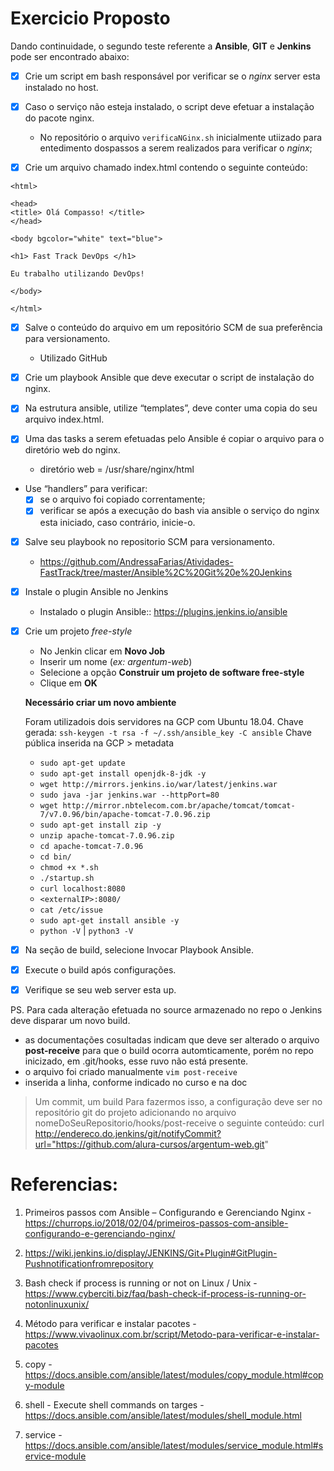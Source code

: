 
# Exercicio Proposto

Dando continuidade, o segundo teste referente a **Ansible**, **GIT** e **Jenkins** pode ser encontrado abaixo:

- [x] Crie um script em bash responsável por verificar se o _nginx_ server esta instalado no host. 

- [x] Caso o serviço não esteja instalado, o script deve efetuar a instalação do pacote nginx.

    * No repositório o arquivo `verificaNGinx.sh` inicialmente utiizado para entedimento dospassos a serem realizados para verificar o _nginx_;

- [X] Crie um arquivo chamado index.html contendo o seguinte conteúdo:

```
<html>

<head>
<title> Olá Compasso! </title>
</head>

<body bgcolor="white" text="blue">

<h1> Fast Track DevOps </h1>

Eu trabalho utilizando DevOps!

</body>

</html>
```

- [X] Salve o conteúdo do arquivo em um repositório SCM de sua preferência para versionamento.
    * Utilizado GitHub

- [x] Crie um playbook Ansible que deve executar o script de instalação do nginx.

- [x] Na estrutura ansible, utilize “templates”, deve conter uma copia do seu arquivo index.html.
    
- [x] Uma das tasks a serem efetuadas pelo Ansible é copiar o arquivo para o diretório web do nginx.
    * diretório web = /usr/share/nginx/html

- Use “handlers” para verificar:
    - [x] se o arquivo foi copiado correntamente;
    - [x] verificar se após a execução do bash via ansible o serviço do nginx esta iniciado, caso contrário, inicie-o.
    
- [x] Salve seu playbook no repositorio SCM para versionamento.
    * https://github.com/AndressaFarias/Atividades-FastTrack/tree/master/Ansible%2C%20Git%20e%20Jenkins 

- [x] Instale o plugin Ansible no Jenkins
    * Instalado o plugin Ansible:: https://plugins.jenkins.io/ansible 

- [x] Crie um projeto _free-style_
    * No Jenkin clicar em **Novo Job**
    * Inserir um nome (_ex: argentum-web_)
    * Selecione a opção **Construir um projeto de software free-style**
    * Clique em **OK**
    
    **Necessário criar um novo ambiente**

    Foram utilizadois dois servidores na GCP com Ubuntu 18.04.
    Chave gerada: 
        `ssh-keygen -t rsa -f ~/.ssh/ansible_key -C ansible`
    Chave pública inserida na GCP > metadata

    * `sudo apt-get update`
    * `sudo apt-get install openjdk-8-jdk -y`
    * `wget http://mirrors.jenkins.io/war/latest/jenkins.war`
    * `sudo java -jar jenkins.war --httpPort=80`
    * `wget http://mirror.nbtelecom.com.br/apache/tomcat/tomcat-7/v7.0.96/bin/apache-tomcat-7.0.96.zip`
    * `sudo apt-get install zip -y`
    * `unzip apache-tomcat-7.0.96.zip`
    * `cd apache-tomcat-7.0.96`
    * `cd bin/`
    * `chmod +x *.sh`
    * `./startup.sh`
    * `curl localhost:8080`
    * `<externalIP>:8080/`
    *  `cat /etc/issue`
    *  `sudo apt-get install ansible -y`
    *  `python -V` | `python3 -V`

- [x] Na seção de build, selecione Invocar Playbook Ansible.
    
- [x] Execute o build após configurações.
    
- [x] Verifique se seu web server esta up.
    

PS. Para cada alteração efetuada no source armazenado no repo o Jenkins deve disparar um novo build.
   
* as documentações cosultadas indicam que deve ser alterado o arquivo **post-receive** para que o build ocorra automticamente, porém no repo inicizado, em .git/hooks, esse ruvo não está presente.
* o arquivo foi criado manualmente `vim post-receive`
* inserida a linha, conforme indicado no curso e na doc
> Um commit, um build
Para fazermos isso, a configuração deve ser no repositório git do projeto adicionando no arquivo nomeDoSeuRepositorio/hooks/post-receive o seguinte conteúdo:
curl http://endereco.do.jenkins/git/notifyCommit?url="https://github.com/alura-cursos/argentum-web.git"

# Referencias:
1. Primeiros passos com Ansible – Configurando e Gerenciando Nginx - https://churrops.io/2018/02/04/primeiros-passos-com-ansible-configurando-e-gerenciando-nginx/

2. https://wiki.jenkins.io/display/JENKINS/Git+Plugin#GitPlugin-Pushnotificationfromrepository

3. Bash check if process is running or not on Linux / Unix - https://www.cyberciti.biz/faq/bash-check-if-process-is-running-or-notonlinuxunix/

4. Método para verificar e instalar pacotes - https://www.vivaolinux.com.br/script/Metodo-para-verificar-e-instalar-pacotes

5. copy - https://docs.ansible.com/ansible/latest/modules/copy_module.html#copy-module

6. shell - Execute shell commands on targes - https://docs.ansible.com/ansible/latest/modules/shell_module.html

7. service - https://docs.ansible.com/ansible/latest/modules/service_module.html#service-module
